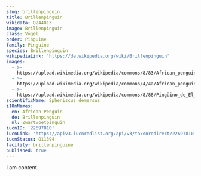 ```yaml
---
slug: brillenpinguin
title: Brillenpinguin
wikidata: Q244813
image: Brillenpinguin
class: Vögel
order: Pinguine
family: Pinguine
species: Brillenpinguin
wikipediaLink: 'https://de.wikipedia.org/wiki/Brillenpinguin'
images:
  - >-
    https://upload.wikimedia.org/wikipedia/commons/8/83/African_penguins_Boulder_Bay_1.jpg
  - >-
    https://upload.wikimedia.org/wikipedia/commons/4/4a/African_penguin_near_Boulders_Beach.jpg
  - >-
    https://upload.wikimedia.org/wikipedia/commons/8/88/Pingüino_de_El_Cabo_(Spheniscus_demersus),_Playa_de_Boulders,_Simon's_Town,_Sudáfrica,_2018-07-23,_DD_11.jpg
scientificName: Spheniscus demersus
i18nNames:
  en: African Penguin
  de: Brillenpinguin
  nl: Zwartvoetpinguïn
iucnID: '22697810'
iucnLink: 'https://apiv3.iucnredlist.org/api/v3/taxonredirect/22697810'
iucnStatus: Q11394
facility: brillenpinguine
published: true
---
```


I am content.
